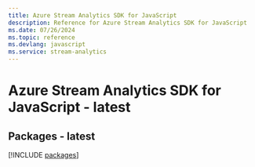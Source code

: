 ```yaml
---
title: Azure Stream Analytics SDK for JavaScript
description: Reference for Azure Stream Analytics SDK for JavaScript
ms.date: 07/26/2024
ms.topic: reference
ms.devlang: javascript
ms.service: stream-analytics
---
```

# Azure Stream Analytics SDK for JavaScript - latest
## Packages - latest
[!INCLUDE [packages](stream-analytics-index.md)]